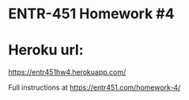 # ENTR-451 Homework #4
# Heroku url:
https://entr451hw4.herokuapp.com/

Full instructions at https://entr451.com/homework-4/